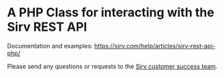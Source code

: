 # A PHP Class for interacting with the Sirv REST API

Documentation and examples: https://sirv.com/help/articles/sirv-rest-api-php/

Please send any questions or requests to the <a href="https://sirv.com/help/support/#support">Sirv customer success team</a>.

